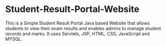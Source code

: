 # Student-Result-Portal-Website
This is a Simple Student Result Portal Java based Website that allows students to view their exam results and enables admins to manage student records and marks. It uses Servlets, JSP, HTML, CSS, JavaScript and MYSQL.
